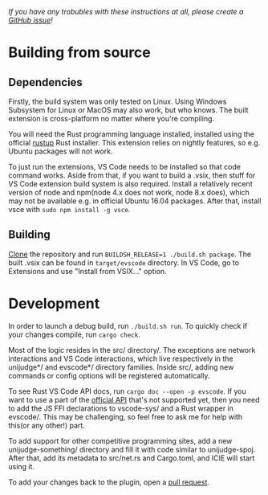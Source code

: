 *If you have any trobubles with these instructions at all, please create a [GitHub issue]!*

# Building from source

## Dependencies

Firstly, the build system was only tested on Linux.
Using Windows Subsystem for Linux or MacOS may also work, but who knows.
The built extension is cross-platform no matter where you're compiling.

You will need the Rust programming language installed, installed using the official [rustup] Rust installer.
This extension relies on nightly features, so e.g. Ubuntu packages will not work.

To just run the extensions, VS Code needs to be installed so that code command works.
Aside from that, if you want to build a .vsix, then stuff for VS Code extension build system is also required.
Install a relatively recent version of node and npm(node 4.x does not work, node 8.x does), which may not be available e.g. in official Ubuntu 16.04 packages.
After that, install vsce with `sudo npm install -g vsce`.

## Building

[Clone] the repository and run `BUILDSH_RELEASE=1 ./build.sh package`.
The built .vsix can be found in `target/evscode` directory.
In VS Code, go to Extensions and use "Install from VSIX..." option.

# Development

In order to launch a debug build, run `./build.sh run`.
To quickly check if your changes compile, run `cargo check`.

Most of the logic resides in the src/ directory/.
The exceptions are network interactions and VS Code interactions, which live respectively in the unijudge*/ and evscode*/ directory families.
Inside src/, adding new commands or config options will be registered automatically.

To see Rust VS Code API docs, run `cargo doc --open -p evscode`.
If you want to use a part of the [official API] that's not supported yet, then you need to add the JS FFI declarations to vscode-sys/ and a Rust wrapper in evscode/.
This may be challenging, so feel free to ask me for help with this(or any other!) part.

To add support for other competitive programming sites, add a new unijudge-something/ directory and fill it with code similar to unijudge-spoj.
After that, add its metadata to src/net.rs and Cargo.toml, and ICIE will start using it.

To add your changes back to the plugin, open a [pull request](https://help.github.com/en/articles/creating-a-pull-request).

[Clone]: https://help.github.com/en/articles/cloning-a-repository
[GitHub issue]: https://github.com/pustaczek/icie/issues
[official API]: https://code.visualstudio.com/api/references/vscode-api
[rustup]: https://www.rust-lang.org/tools/install
